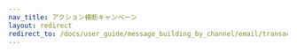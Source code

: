 ```yaml
---
nav_title: アクション横断キャンペーン
layout: redirect
redirect_to: /docs/user_guide/message_building_by_channel/email/transactional_message_api_campaign/
---
```


